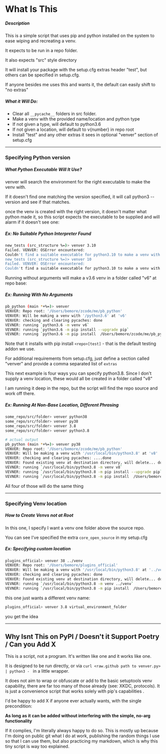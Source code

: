 # What Is This

##### Description

This is a simple script that uses pip and python installed on the system to ease wiping and recreating a venv.

It expects to be run in a repo folder. 

It also expects "src" style directory

It will install your package with the setup.cfg extras header "test", but others can be specified in setup.cfg.

If anyone besides me uses this and wants it, the default can easily shift to "no extras"

##### What it Will Do:

- Clear all `__pycache__` folders in src folder.
- Make a venv with the provided name/location and python type
- If not given a type, will default to python3.6
- If not given a location, will default to v{number} in repo root
- Install "test" and any other extras it sees in optional "venver" section of setup.cfg

---

### Specifying Python version

##### What Python Executable Will It Use?
venver will search the environment for the right executable to make the venv with. 

If it doesn't find one matching the version specified, it will call python3 --version and see if that matches.

once the venv is created with the right version, it doesn't matter what python made it, so this script
expects the executable to be supplied and will alarm if it doesn't see one:

##### Ex: No Suitable Python Interpreter Found
```bash
new_tests (src_structure %=)> venver 3.10
Failed. VENVER: OSError encountered:
Couldn't find a suitable executable for python3.10 to make a venv with
new_tests (src_structure %=)> venver 10
Failed. VENVER: OSError encountered:
Couldn't find a suitable executable for python3.10 to make a venv with
```


Running without arguments will make a v3.6 venv in a folder called "v6" at repo base:

##### Ex: Running With No Arguments
```bash
pb_python (main *+%=)> venver
VENVER: Repo root: '/Users/bemore/zcode/me/pb_python'
VENVER: Will be making a venv with '/python3.6' at 'v6'
VENVER: checking and clearing pycaches: done
VEVNER: running `python3.6 -m venv v6`
VEVNER: running `python3.6 -m pip install --upgrade pip`
VEVNER: running `python3.6 -m pip install  /Users/bemore/zcode/me/pb_python[test]``
```


Note that it installs with pip install `<repo>[test]` - that is the default testing addon we use.

For additional requirements from setup.cfg, just define a section called "venver" and provide a comma separated list of `extras`

This next example is four ways you can specify python3.8. Since I don't supply a venv location, these would
all be created in a folder called "v8"

I am running it deep in the repo, but the script will find the repo source and work off there.

##### Ex: Running At Non-Base Location, Different Phrasing
```bash
some_repo/src/folder> venver python38
some_repo/src/folder> venver py38
some_repo/src/folder> venver 3.8
some_repo/src/folder> venver python3.8

# actual output
pb_python (main *+%=)> venver py38
VENVER: Repo root: '/Users/bemore/zcode/me/pb_python'
VENVER: Will be making a venv with '/usr/local/bin/python3.8' at 'v8'
VENVER: checking and clearing pycaches: ....done
VENVER: Found existing venv at destination directory, will delete... done.
VEVNER: running `/usr/local/bin/python3.8 -m venv v8`
VEVNER: running `/usr/local/bin/python3.8 -m pip install --upgrade pip`
VEVNER: running `/usr/local/bin/python3.8 -m pip install  /Users/bemore/zcode/me/pb_python[test]`
```

All four of those will do the same thing

---

### Specifying Venv location

##### How to Create Venvs not at Root
In this one, I specify I want a venv one folder above the source repo. 

You can see I've specified the extra `core_open_source` in my setup.cfg

##### Ex: Specifying custom location
```bash
plugins_official> venver 38 ../venv
VENVER: Repo root: '/Users/bemore/plugins_official'
VENVER: Will be making a venv with '/usr/local/bin/python3.8' at '../venv'
VENVER: checking and clearing pycaches: done
VENVER: Found existing venv at destination directory, will delete... done.
VEVNER: running `/usr/local/bin/python3.8 -m venv ../venv`
VEVNER: running `/usr/local/bin/python3.8 -m pip install  /Users/bemore/plugins_official[core_open_source,test]`
```

this one just wants a different venv name:

```bash
plugins_official> venver 3.8 virtual_environment_folder
```

you get the idea

----

## Why Isnt This on PyPI / Doesn't it Support Poetry / Can you Add X

This is a script, not a program. It's written like one and it works like one. 

It is designed to be run directly, or via `curl <raw.github path to venver.py> | python3 - ` in a little wrapper.

It does not aim to wrap or obfuscate or add to the basic setuptools venv capability, there are far too
many of those already (see: XKDC, protocols). It is just a convenience script that works solely with 
pip's capabilities .

I'd be happy to add X if anyone ever actually wants, with the single precondition:

**As long as it can be added without interfering with the simple, no-arg functionality**

If it complies, I'm literally always happy to do so. This is mostly up because I'm doing on public git 
what I do at work, publishing the random things I use so that I can use them, but also practicing my markdown,
which is why this tiny script is way too explained.
